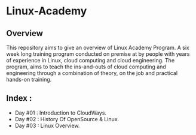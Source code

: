 # Linux-Academy
## Overview 
This repository aims to give an overview of Linux Academy Program. A six week long training program conducted on premise at by people with years of experience in Linux, cloud computing and cloud engineering.  The program, aims to teach the ins-and-outs of cloud computing and engineering through a combination of theory, on the job and practical hands-on training. 

## Index :
* Day #01 : Introduction to CloudWays.
* Day #02 : History Of OpenSource & Linux. 
* Day #03 : Linux Overview.
